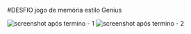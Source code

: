 #DESFIO
jogo de memória estilo Genius

![screenshot após termino - 1](https://user-images.githubusercontent.com/84999168/140852375-254751c2-8907-44b5-ab0d-526e78cd3544.png)
![screenshot após termino - 2](https://user-images.githubusercontent.com/84999168/140852385-3066f909-fa54-49b8-981a-b8d66684c5d9.png)
